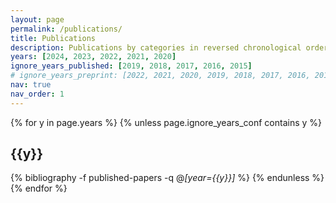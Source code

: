 ```yaml
---
layout: page
permalink: /publications/
title: Publications
description: Publications by categories in reversed chronological order. (*) denotes equal contribution.
years: [2024, 2023, 2022, 2021, 2020]
ignore_years_published: [2019, 2018, 2017, 2016, 2015]
# ignore_years_preprint: [2022, 2021, 2020, 2019, 2018, 2017, 2016, 2015]
nav: true
nav_order: 1
---
```


<!-- [[Published Papers](#published-papers)]
[[Preprints](#preprints)]

#### published papers -->

<div class="publications">

{% for y in page.years %}
  	{% unless page.ignore_years_conf contains y %}
      <h2 class="year">{{y}}</h2>
      {% bibliography -f published-papers -q @*[year={{y}}]* %}
    {% endunless %}
{% endfor %}

</div>

